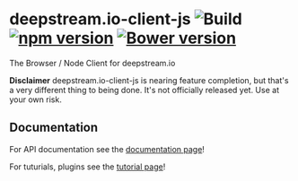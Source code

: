 deepstream.io-client-js ![Build](https://travis-ci.org/hoxton-one/deepstream.io-client-js.svg?branch=master) [![npm version](https://badge.fury.io/js/deepstream.io.svg)](http://badge.fury.io/js/deepstream.io-client-js) [![Bower version](https://badge.fury.io/bo/deepstream.io-client-js.svg)](http://badge.fury.io/bo/deepstream.io-client-js)
=======================

The Browser / Node Client for deepstream.io

**Disclaimer** deepstream.io-client-js is nearing feature completion, but that's a very different thing to being done. It's not officially released yet. Use at your own risk.

## Documentation

For API documentation see the [documentation page](http://deepstream.io/docs/)!

For tuturials, plugins see the [tutorial page](http://deepstream.io/tutorials/)!
